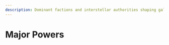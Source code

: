 ```yaml
---
description: Dominant factions and interstellar authorities shaping galactic politics.
---
```


# Major Powers

